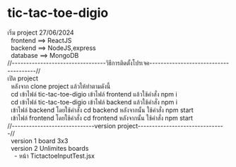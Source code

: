 ﻿# tic-tac-toe-digio
เริ่ม project 27/06/2024 <br />
&nbsp; frontend ==> ReactJS <br />
&nbsp; backend  ==> NodeJS,express <br />
&nbsp; database ==> MongoDB <br />
//---------------------------------วิธีการติดตั้งโปรเจค--------------------------------------// <br />
เปิด project <br />
&nbsp; หลังจาก clone project แล้วให้ทำตามดังนี้ <br />
&nbsp; cd เข้าไฟล์ tic-tac-toe-digio เข้าไฟล์ frontend แล้วใช้คำสั่ง npm i <br />
&nbsp; cd เข้าไฟล์ tic-tac-toe-digio เข้าไฟล์ backend แล้วใช้คำสั่ง npm i <br />
&nbsp; เข้าไฟล์ backend โดยใช้คำสั่ง cd backend หลังจากนั้น ใช้คำสั่ง npm start <br />
&nbsp; เข้าไฟล์ frontend โดยใช้คำสั่ง cd frontend หลังจากนั้น ใช้คำสั่ง npm start <br />
//-----------------------------version project-------------------------------//<br />
&nbsp; version 1 board 3x3 <br />
&nbsp; version 2 Unlimites boards <br />
&nbsp; &nbsp; - หน้า TictactoeInputTest.jsx <br />
